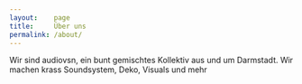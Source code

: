 ```yaml
---
layout:    page
title:     Über uns
permalink: /about/
---
```


Wir sind audiovsn, ein bunt gemischtes Kollektiv aus und um Darmstadt.
Wir machen krass Soundsystem, Deko, Visuals und mehr
